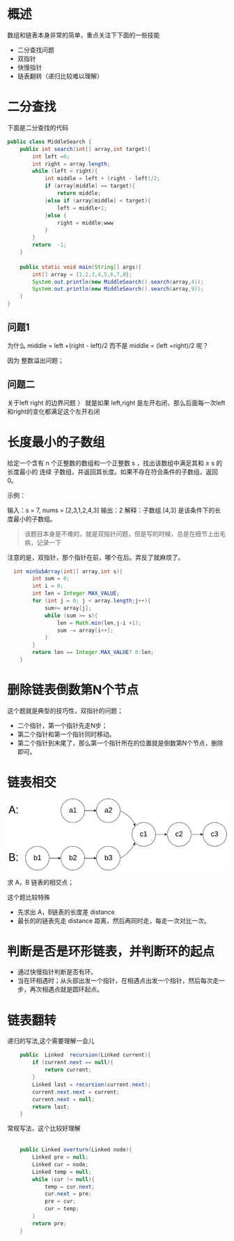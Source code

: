 
# 概述

数组和链表本身非常的简单，重点关注下下面的一些技能

- 二分查找问题
- 双指针
- 快慢指针
- 链表翻转（递归比较难以理解）

# 二分查找

下面是二分查找的代码
``` java
public class MiddleSearch {
    public int search(int[] array,int target){
        int left =0;
        int right = array.length;
        while (left < right){
            int middle = left + (right - left)/2;
            if (array[middle] == target){
                return middle;
            }else if (array[middle] < target){
                left = middle+1;
            }else {
                right = middle;www
            }
        }
        return  -1;
    }

    public static void main(String[] args){
        int[] array = {1,2,3,4,5,6,7,8};
        System.out.println(new MiddleSearch().search(array,4));
        System.out.println(new MiddleSearch().search(array,9));
    }
}
```

## 问题1
为什么 middle  = left +(right - left)/2 而不是 middle = (left +right)/2 呢？

因为 整数溢出问题；
## 问题二
关于left right 的边界问题
〉 就是如果 left,right 是左开右闭，那么后面每一次left和right的变化都满足这个左开右闭


# 长度最小的子数组

给定一个含有 n 个正整数的数组和一个正整数 s ，找出该数组中满足其和 ≥ s 的长度最小的 连续 子数组，并返回其长度。如果不存在符合条件的子数组，返回 0。

示例：

输入：s = 7, nums = [2,3,1,2,4,3] 输出：2 解释：子数组 [4,3] 是该条件下的长度最小的子数组。


> 该题目本身是不难的，就是双指针问题，但是写的时候，总是在细节上出毛病，记录一下

注意的是，双指针，那个指针在前，哪个在后。弄反了就麻烦了。

```Java
  int minSubArray(int[] array,int s){
        int sum = 0;
        int i = 0;
        int len = Integer.MAX_VALUE;
        for (int j = 0; j < array.length;j++){
            sum+= array[j];
            while (sum >= s){
                len = Math.min(len,j-i +1);
                sum -= array[i++];
            }
        }
        return len == Integer.MAX_VALUE? 0:len;
    }
```

# 删除链表倒数第N个节点

这个题就是典型的技巧性，双指针的问题；

- 二个指针，第一个指针先走N步；
- 第二个指针和第一个指针同时移动。
- 第二个指针到末尾了，那么第一个指针所在的位置就是倒数第N个节点，删除即可。

# 链表相交

![image](img/20211219221657.png)

求 A，B 链表的相交点；

这个题比较特殊

-  先求出 A，B链表的长度差 distance
-  最长的的链表先走 distance 距离，然后再同时走，每走一次对比一次。

# 判断是否是环形链表，并判断环的起点

- 通过快慢指针判断是否有环。
- 当在环相遇时；从头部出发一个指针，在相遇点出发一个指针，然后每次走一步，再次相遇点就是圆环起点。

# 链表翻转

递归的写法,这个需要理解一会儿

```java
    public  Linked  recursion(Linked current){
        if (current.next == null){
            return current;
        }
        Linked last = recursion(current.next);
        current.next.next = current;
        current.next = null;
        return last;
    }
```

常规写法，这个比较好理解

```java 

    public Linked overturn(Linked node){
        Linked pre = null;
        Linked cur = node;
        Linked temp = null;
        while (cur != null){
            temp = cur.next;
            cur.next = pre;
            pre = cur;
            cur = temp;
        }
        return pre;
    }
```

